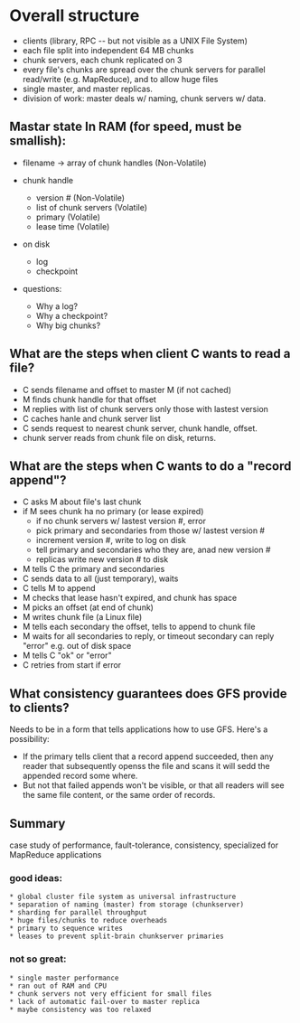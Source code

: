 # Overall structure

* clients (library, RPC -- but not visible as a UNIX File System)
* each file split into independent 64 MB chunks
* chunk servers, each chunk replicated on 3
* every file's chunks are spread over the chunk servers for parallel read/write (e.g. MapReduce), and to allow huge files
* single master, and master replicas.
* division of work: master deals w/ naming, chunk servers w/ data.

## Mastar state In RAM (for speed, must be smallish):

* filename -> array of chunk handles (Non-Volatile)

* chunk handle
    * version # (Non-Volatile)
    * list of chunk servers (Volatile)
    * primary (Volatile)
    * lease time (Volatile)

* on disk
    * log
    * checkpoint

* questions:
    * Why a log?
    * Why a checkpoint?
    * Why big chunks?

## What are the steps when client C wants to read a file?

* C sends filename and offset to master M (if not cached)
* M finds chunk handle for that offset
* M replies with list of chunk servers only those with lastest version
* C caches hanle and chunk server list
* C sends request to nearest chunk server, chunk handle, offset.
* chunk server reads from chunk file on disk, returns.

## What are the steps when C wants to do a "record append"?

* C asks M about file's last chunk
* if M sees chunk ha no primary (or lease expired)
    * if no chunk servers w/ lastest version #, error
    * pick primary and secondaries from those w/ lastest version #
    * increment version #, write to log on disk
    * tell primary and secondaries who they are, anad new version #
    * replicas write new version # to disk
* M tells C the primary and secondaries
* C sends data to all (just temporary), waits
* C tells M to append
* M checks that lease hasn't expired, and chunk has space
* M picks an offset (at end of chunk)
* M writes chunk file (a Linux file)
* M tells each secondary the offset, tells to append to chunk file
* M waits for all secondaries to reply, or timeout secondary can reply "error" e.g. out of disk space
* M tells C "ok" or "error"
* C retries from start if error

## What consistency guarantees does GFS provide to clients?

Needs to be in a form that tells applications how to use GFS. Here's a possibility:

* If the primary tells client that a record append succeeded, then any reader that subsequently openss the file and scans it will sedd the appended record some where.
* But not that failed appends won't be visible, or that all readers will see the same file content, or the same order of records.

## Summary
  case study of performance, fault-tolerance, consistency, specialized for MapReduce applications

### good ideas:
    * global cluster file system as universal infrastructure
    * separation of naming (master) from storage (chunkserver)
    * sharding for parallel throughput
    * huge files/chunks to reduce overheads
    * primary to sequence writes
    * leases to prevent split-brain chunkserver primaries

### not so great:
    * single master performance
    * ran out of RAM and CPU
    * chunk servers not very efficient for small files
    * lack of automatic fail-over to master replica
    * maybe consistency was too relaxed